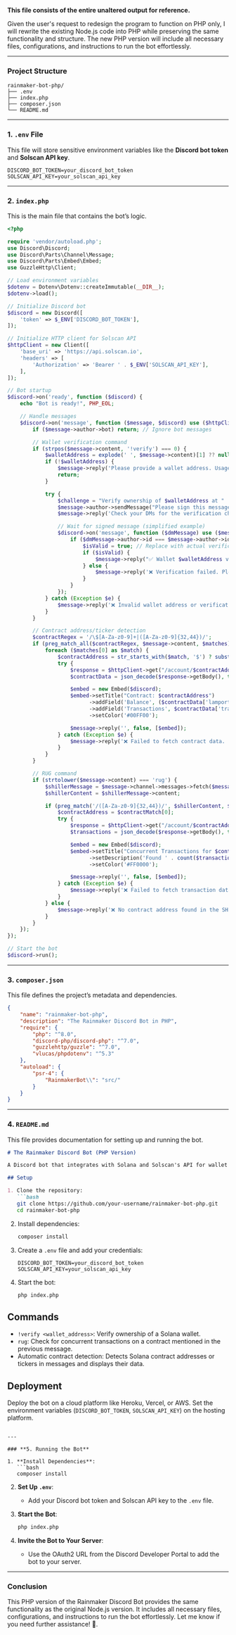 **This file consists of the entire unaltered output for reference.**

Given the user's request to redesign the program to function on PHP only, I will rewrite the existing Node.js code into PHP while preserving the same functionality and structure. The new PHP version will include all necessary files, configurations, and instructions to run the bot effortlessly.

---

### **Project Structure**
```
rainmaker-bot-php/
├── .env
├── index.php
├── composer.json
└── README.md
```

---

### **1. `.env` File**
This file will store sensitive environment variables like the **Discord bot token** and **Solscan API key**.

```env
DISCORD_BOT_TOKEN=your_discord_bot_token
SOLSCAN_API_KEY=your_solscan_api_key
```

---

### **2. `index.php`**
This is the main file that contains the bot’s logic.

```php
<?php

require 'vendor/autoload.php';
use Discord\Discord;
use Discord\Parts\Channel\Message;
use Discord\Parts\Embed\Embed;
use GuzzleHttp\Client;

// Load environment variables
$dotenv = Dotenv\Dotenv::createImmutable(__DIR__);
$dotenv->load();

// Initialize Discord bot
$discord = new Discord([
    'token' => $_ENV['DISCORD_BOT_TOKEN'],
]);

// Initialize HTTP client for Solscan API
$httpClient = new Client([
    'base_uri' => 'https://api.solscan.io',
    'headers' => [
        'Authorization' => 'Bearer ' . $_ENV['SOLSCAN_API_KEY'],
    ],
]);

// Bot startup
$discord->on('ready', function ($discord) {
    echo "Bot is ready!", PHP_EOL;

    // Handle messages
    $discord->on('message', function ($message, $discord) use ($httpClient) {
        if ($message->author->bot) return; // Ignore bot messages

        // Wallet verification command
        if (strpos($message->content, '!verify') === 0) {
            $walletAddress = explode(' ', $message->content)[1] ?? null;
            if (!$walletAddress) {
                $message->reply('Please provide a wallet address. Usage: `!verify <wallet_address>`');
                return;
            }

            try {
                $challenge = "Verify ownership of $walletAddress at " . time();
                $message->author->sendMessage("Please sign this message to verify ownership: \"$challenge\"");
                $message->reply('Check your DMs for the verification challenge.');

                // Wait for signed message (simplified example)
                $discord->on('message', function ($dmMessage) use ($message, $walletAddress) {
                    if ($dmMessage->author->id === $message->author->id && $dmMessage->channel->type === 'DM') {
                        $isValid = true; // Replace with actual verification logic
                        if ($isValid) {
                            $message->reply("✅ Wallet $walletAddress verified successfully!");
                        } else {
                            $message->reply('❌ Verification failed. Please try again.');
                        }
                    }
                });
            } catch (Exception $e) {
                $message->reply('❌ Invalid wallet address or verification failed.');
            }
        }

        // Contract address/ticker detection
        $contractRegex = '/\$[A-Za-z0-9]+|([A-Za-z0-9]{32,44})/';
        if (preg_match_all($contractRegex, $message->content, $matches)) {
            foreach ($matches[0] as $match) {
                $contractAddress = str_starts_with($match, '$') ? substr($match, 1) : $match;
                try {
                    $response = $httpClient->get("/account/$contractAddress");
                    $contractData = json_decode($response->getBody(), true)['data'];

                    $embed = new Embed($discord);
                    $embed->setTitle("Contract: $contractAddress")
                          ->addField('Balance', ($contractData['lamports'] / 1e9) . ' SOL')
                          ->addField('Transactions', $contractData['transactionCount'])
                          ->setColor('#00FF00');

                    $message->reply('', false, [$embed]);
                } catch (Exception $e) {
                    $message->reply('❌ Failed to fetch contract data. Please check the address.');
                }
            }
        }

        // RUG command
        if (strtolower($message->content) === 'rug') {
            $shillerMessage = $message->channel->messages->fetch($message->id, 1)->first();
            $shillerContent = $shillerMessage->content;

            if (preg_match('/([A-Za-z0-9]{32,44})/', $shillerContent, $contractMatch)) {
                $contractAddress = $contractMatch[0];
                try {
                    $response = $httpClient->get("/account/$contractAddress/transactions");
                    $transactions = json_decode($response->getBody(), true)['data'];

                    $embed = new Embed($discord);
                    $embed->setTitle("Concurrent Transactions for $contractAddress")
                          ->setDescription('Found ' . count($transactions) . ' transactions in the last 5 minutes.')
                          ->setColor('#FF0000');

                    $message->reply('', false, [$embed]);
                } catch (Exception $e) {
                    $message->reply('❌ Failed to fetch transaction data.');
                }
            } else {
                $message->reply('❌ No contract address found in the SHILLER\'s post.');
            }
        }
    });
});

// Start the bot
$discord->run();
```

---

### **3. `composer.json`**
This file defines the project’s metadata and dependencies.

```json
{
    "name": "rainmaker-bot-php",
    "description": "The Rainmaker Discord Bot in PHP",
    "require": {
        "php": "^8.0",
        "discord-php/discord-php": "^7.0",
        "guzzlehttp/guzzle": "^7.0",
        "vlucas/phpdotenv": "^5.3"
    },
    "autoload": {
        "psr-4": {
            "RainmakerBot\\": "src/"
        }
    }
}
```

---

### **4. `README.md`**
This file provides documentation for setting up and running the bot.

```markdown
# The Rainmaker Discord Bot (PHP Version)

A Discord bot that integrates with Solana and Solscan's API for wallet verification, contract data fetching, and detecting potential rug pulls.

## Setup

1. Clone the repository:
   ```bash
   git clone https://github.com/your-username/rainmaker-bot-php.git
   cd rainmaker-bot-php
   ```

2. Install dependencies:
   ```bash
   composer install
   ```

3. Create a `.env` file and add your credentials:
   ```env
   DISCORD_BOT_TOKEN=your_discord_bot_token
   SOLSCAN_API_KEY=your_solscan_api_key
   ```

4. Start the bot:
   ```bash
   php index.php
   ```

## Commands

- `!verify <wallet_address>`: Verify ownership of a Solana wallet.
- `rug`: Check for concurrent transactions on a contract mentioned in the previous message.
- Automatic contract detection: Detects Solana contract addresses or tickers in messages and displays their data.

## Deployment

Deploy the bot on a cloud platform like Heroku, Vercel, or AWS. Set the environment variables (`DISCORD_BOT_TOKEN`, `SOLSCAN_API_KEY`) on the hosting platform.
```

---

### **5. Running the Bot**

1. **Install Dependencies**:
   ```bash
   composer install
   ```

2. **Set Up `.env`**:
   - Add your Discord bot token and Solscan API key to the `.env` file.

3. **Start the Bot**:
   ```bash
   php index.php
   ```

4. **Invite the Bot to Your Server**:
   - Use the OAuth2 URL from the Discord Developer Portal to add the bot to your server.

---

### **Conclusion**
This PHP version of the Rainmaker Discord Bot provides the same functionality as the original Node.js version. It includes all necessary files, configurations, and instructions to run the bot effortlessly. Let me know if you need further assistance! 🚀.